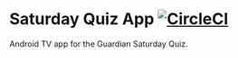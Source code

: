 # Saturday Quiz App [![CircleCI](https://circleci.com/gh/markwhitaker/saturday-quiz-app.svg?style=svg&circle-token=7e7b0ab26be1dcbc79a81139b64af96136a206ad)](https://circleci.com/gh/markwhitaker/saturday-quiz-app)

Android TV app for the Guardian Saturday Quiz.

